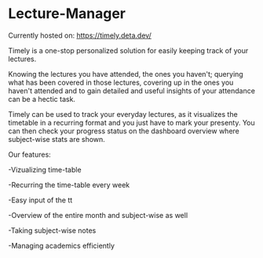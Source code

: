 # Lecture-Manager
Currently hosted on:
https://timely.deta.dev/

Timely is a one-stop personalized solution for easily keeping track of your lectures. 

Knowing the lectures you have attended, the ones you haven't; querying what has been covered in those lectures, covering up in the ones you haven't attended and to gain detailed and useful insights of your attendance can be a hectic task.

Timely can be used to track your everyday lectures, as it visualizes the timetable in a recurring format and you just have to mark your presenty. You can then check your progress status on the dashboard overview where subject-wise stats are shown.

Our features:

-Vizualizing time-table

-Recurring the time-table every week

-Easy input of the tt

-Overview of the entire month and subject-wise as well

-Taking subject-wise notes

-Managing academics efficiently
